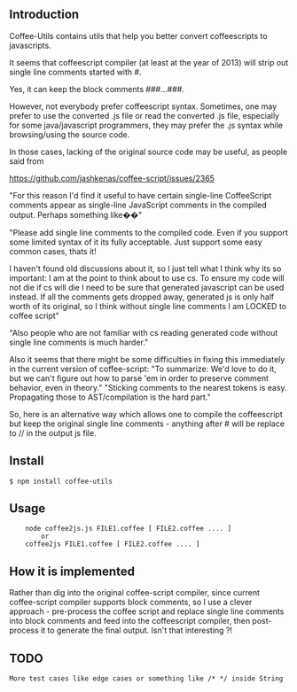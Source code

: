 ## Introduction

Coffee-Utils contains utils that help you better convert coffeescripts to javascripts.

It seems that coffeescript compiler (at least at the year of 2013) will strip out single line comments started with #.

Yes, it can keep the block comments ###...###.

However, not everybody prefer coffeescript syntax. Sometimes, one may prefer to use the converted .js file or read the converted .js file, especially for some java/javascript programmers, they may prefer the .js syntax while browsing/using the source code. 

In those cases, lacking of the original source code may be useful,  as people said
from 

https://github.com/jashkenas/coffee-script/issues/2365

"For this reason I'd find it useful to have certain single-line CoffeeScript comments appear as single-line JavaScript comments in the compiled output. Perhaps something like��"

"Please add single line comments to the compiled code. Even if you support some limited syntax of it its fully acceptable. Just support some easy common cases, thats it!

I haven't found old discussions about it, so I just tell what I think why its so important: I am at the point to think about to use cs. To ensure my code will not die if cs will die I need to be sure that generated javascript can be used instead. If all the comments gets dropped away, generated js is only half worth of its original, so I think without single line comments I am LOCKED to coffee script"

"Also people who are not familiar with cs reading generated code without single line comments is much harder."

Also it seems that there might be some difficulties in fixing this immediately in the current version of  coffee-script:
"To summarize: We'd love to do it, but we can't figure out how to parse 'em in order to preserve comment behavior, even in theory."
"Sticking comments to the nearest tokens is easy. Propagating those to AST/compilation is the hard part."

So, here is an alternative way which allows one to compile the coffeescript but keep the original single line comments  - anything after # will be replace to // in the output js file.

## Install

    $ npm install coffee-utils
    
## Usage

		node coffee2js.js FILE1.coffee [ FILE2.coffee .... ]
			or
		coffee2js FILE1.coffee [ FILE2.coffee .... ]
		
## How it is implemented

Rather than dig into the original coffee-script compiler, since current coffee-script compiler supports block comments, so I use a clever approach - pre-process the coffee script and replace single line comments into block comments and feed into the coffeescript compiler, then post-process it to generate the final output. Isn't that interesting ?!

## TODO
	More test cases like edge cases or something like /* */ inside String

